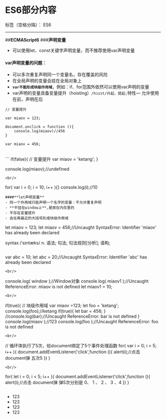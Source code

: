 ﻿# ES6部分内容

标签（空格分隔）： ES6

---

##**ECMAScript6**
###**声明变量**
- 可以使用let、const关键字声明变量，而不推荐使用var声明变量
#### **var声明变量的问题**：
-  可以多次重复声明同一个变量名，存在覆盖的风险
-  在全局声明的变量会挂在全局对象上
-  **`var不能形成块级作用域`**，例如：if、for范围外依然可以使用var声明的变量
-  var声明的变量具备变量提升（hoisting）`/hɔɪst/升起，提起;`特性— 允许使用在前，声明在后
```
// 变量提升

var miaov = 123;

document.onclick = function (){
	console.log(miaov)//456
}

var miaov = 456;
```
<br/>
```
if(false){
    // 变量提升
	var miaov = 'ketang';
}

console.log(miaov);//undefined
```
<br/>
```
for( var i = 0; i < 10; i++ ){}
console.log(i);//10
```
####**let声明变量**
- 同一个作用域只能声明一个名字的变量：不允许重复声明
- **不挂在window上**,是放在内存里的
- 不存在变量提升
- 会在离最近的大括号形成块级作用域 
```
let miaov = 123;
let miaov = 456;//Uncaught SyntaxError: Identifier 'miaov' has already been declared

syntax /ˈsɪntæks/ 
n.	语法; 句法; 句法规则[分析]; 语构;
```
```
var abc = 10;
let abc = 20;//Uncaught SyntaxError: Identifier 'abc' has already been declared
```
<br/>
```
console.log(	window );//Window对象
console.log(	miaov1 );//Uncaught ReferenceError: miaov is not defined 
let miaov1 = 10;
```
<br/>
```
if(true){  // 块级作用域
	var miaov =123;
  	let foo = 'ketang';
  	console.log(foo);//ketang
  	if(true){
  		let bar = 456;
  	}
  	//console.log(bar);//Uncaught ReferenceError: bar is not defined
}
console.log(miaov );//123
console.log(foo );//Uncaught ReferenceError: foo is not defined
```
<br/>
```
// 循环体执行了5次，给document绑定了5个事件处理函数
for( var i = 0; i < 5; i++ ){
	document.addEventListener('click',function 	(){
		alert(i);//点击	document弹 五次5
	})
}
```
<br/>
```
for( let i = 0; i < 5; i++ ){
	document.addEventListener('click',function 	(){
		alert(i);//点击	document弹 弹5次分别是 0、 1 、 2 、 3 、4
	})
}
```
```
<body>
	<ul class="list">
		<li>123</li>
		<li>123</li>
		<li>123</li>
		<li>123</li>
	</ul>
	<script>
		var lis = document.querySelectorAll('.list li');
		/*
		  用let:
			第一次，声明初始的i=0 i++ = 1;
			第2次，重新声明变量i=1 i++ = 2;
			第3次，重新声明变量i=2 i++ = 3;
			第4次，重新声明变量i=3 

			每次循环都会重新声明一个i，这个i的值是上一次循环的最终值，这个最终值作为新的i的初始值
		*/
		for( let i = 0; i < lis.length; i++ ){
			lis[i].onclick = function 	(){
				lis[i].style.background = 'red';	
			}
		}
        //用var声明，可以用函数自执行传参解决
		for( var j = 0; j < lis.length; j++ ){
			(function 	(j){
				lis[j].onclick = function 	(){
					lis[j].style.background = 'red';	
				}		
			})(j);
		}
	</script>
</body>
```
#####**块级作用域**
- let允许创建块级作用域，let声明的变量只在它所在的代码块内有效
```
{
	let a = 10;
	let b = 20;
	console.log(a);//10
	console.log(b);//20
	{
		{
			{
				console.log(a);//10
				console.log(b);//20
			}
		}
	}
}
console.log(a);//Uncaught ReferenceError: a is not defined
```
- 在if中使用：
```
{
  let test = 10;
  var foo = 1;
}

console.log(test) // ReferenceError: miaov is not defined.
console.log(foo) // 1


if(false){
  let test1 = 10;  // 只在这个代码块内有效，形成了块级作用域
  var foo1 = 1;//即使是走不进if里面，还是有了变量提升
}

console.log(test1) // ReferenceError: miaov is not defined.
console.log(foo1) // undefined【变量什么未赋值即为undefined】
```
- 在for中使用,i只能在循环体内使用，循环体外会报错：
```
for (let i = 0; i < 10; i++) {
  // ...
}
console.log(i); // ReferenceError: i is not defined
//如果是用var声明的i，for循环结束之后找到的i就是10
```
####**const 声明常量**
- constant	`[ˈkɑ:nstənt]`adj.持续的; 永恒的; 坚定; 忠实的;n.[数] 常量; 永恒值;
- 同一个作用域只能声明一个名字的常量：不允许重复声明;
- 不挂在window上;
- 不存在常量提升;
- 会在离最近的大括号形成块级作用域
- const声明的是常量/恒量
	- 声明的常量不能重新赋值
	- 声明常量必须赋值
```
const USERS = 6;  // 声明的是常量
USERS = 20;  // 不能重新赋值 Uncaught TypeError: Assignment to constant variable.
```
<br/>
```
let miaov;

miaov = 123;

console.log(miaov);//123
//声明变量必须赋值 
const ketang;  // Uncaught SyntaxError: Missing initializer in const declaration
```
- 如果赋的值是引用类型，那么可以通过变量来修改引用类型的值：
```
const test = {};
test.a = 1;
test.b = 2;
console.log(test);  // {a: 1, b: 2}
```
####**总结let和const**
- 总结let和const:
    - 声明的变量不具备变量提升（hoisting）特性
    - 只在声明所在的块级作用域内有效
    - 不允许重复声明
    - 暂时性死区（TDZ`temporal dead zone`）所声明的变量绑定在定义的区域，使用let命令声明变量之前，该变量都是不可用的
    - const 在声明时必须被赋值值    
```
function fn(miaov){  // 形参就是声明局部变量，不能重复声明
	/*let miaov  = 10;
	console.log(miaov);////Uncaught SyntaxError: Identifier 'miaov' has already been declared
	*/

	// 总之，在代码块内，使用let/const命令声明变量/常量之前，该变量/常量都是不可用的。这在语法上，称为“暂时性死区”（temporal dead zone，简称 TDZ）
	// 只能在变量声明之后才能使用
	ketang = 10; 
	console.log(	ketang );//10
	let ketang;//写到这行，ketang=10 那行就会报错 Uncaught ReferenceError: ketang is not defined
}

fn(1)
```
###**解构赋值**
####**数组的结构赋值**
```
function test(){
    return [1,2,3,4];
}

var [a,b] = test();
console.log(a,b); // 1,2
```
test函数执行后，返回的是一个数组。取数组前两个值分别存在变量中，根据解构赋值的规则，在左侧声明变量，放在中括号中，会把右边数组中的值一一对应赋值给左边的变量。

####**对象的解构赋值**
```
let o = {miaov:1,ketang:2,foo:3,abc:10,k:'leo'};
// ，没有与之对应的属性，赋一个默认值
// 用A:B 把A对用的值赋值给变量B，不能使用A，要使用B。
let {ketang,miaov,foo,abc=12345,k:user="momo"} = o;  

console.log(abc);//10
console.log(k);//Uncaught ReferenceError: k is not defined
console.log(user);//momo
```
<br/>
```
function test1(){
    return {a:1,b:2,c:3};
}

var {a,b} = test();
console.log(a,b); // 1,2
```
test1函数执行后，返回的是一个对象。分别取出对象中属性为a和b的值，根据解构赋值的规则，在左侧声明变量，放在大括号中，变量名要和属性名保持一致。

####**函数参数的解构赋值**
```
function test({a,b}){
    console.log(a,b);//1,2
}

test({a:1,b:2,c:3})
```
在形参中定义变量，得到实参对象指定的属性。
####**默认值**
可以给变量设置默认值和另声明一个变量
```
var {a:otherVar,b,d=11111} = {a:1,b:2,c:3};
console.log(d); // 11111【11111是默认值，在解构的对象中有d属性，就去拿的d属性的值，没有就是默认设置的11111；d属性的值是null，找到的还是null；如果d属性的值原本是undefined占位，那最后d解构赋值的是默认值11111】
console.log(otherVar); // 1
console.log(a); // Uncaught ReferenceError: a is not defined
```
- 使用 等号`=`给变量赋一个默认值，如果右边对象中没有与之对应的属性，则按默认值来。
- 使用`:`重新声明一个变量，会把匹配到的a的值赋给新的变量otherVar，此时在外面使用时候，不能使用a。
- 也可以连着一起使用：
```
var {a,b,d:foo='默认值'} = {a:1,b:2,c:3};
console.log(foo); // '默认值'
```






